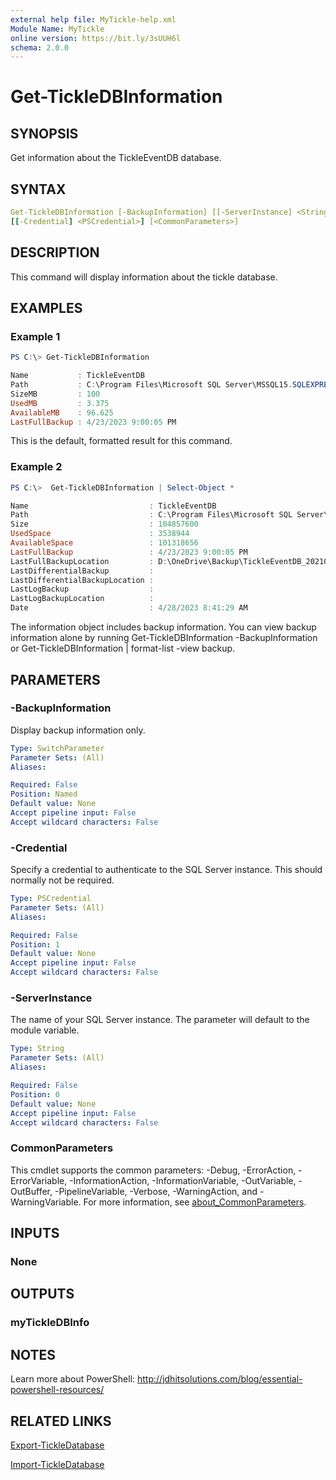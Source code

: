 ```yaml
---
external help file: MyTickle-help.xml
Module Name: MyTickle
online version: https://bit.ly/3sUUH6l
schema: 2.0.0
---
```


# Get-TickleDBInformation

## SYNOPSIS

Get information about the TickleEventDB database.

## SYNTAX

```yaml
Get-TickleDBInformation [-BackupInformation] [[-ServerInstance] <String>]
[[-Credential] <PSCredential>] [<CommonParameters>]
```

## DESCRIPTION

This command will display information about the tickle database.

## EXAMPLES

### Example 1

```powershell
PS C:\> Get-TickleDBInformation

Name           : TickleEventDB
Path           : C:\Program Files\Microsoft SQL Server\MSSQL15.SQLEXPRESS\MSSQL\DATA\TickleEventDB.mdf
SizeMB         : 100
UsedMB         : 3.375
AvailableMB    : 96.625
LastFullBackup : 4/23/2023 9:00:05 PM
```

This is the default, formatted result for this command.

### Example 2

```powershell
PS C:\>  Get-TickleDBInformation | Select-Object *

Name                           : TickleEventDB
Path                           : C:\Program Files\Microsoft SQL Server\MSSQL15.SQLEXPRESS\MSSQL\DATA\TickleEventDB.mdf
Size                           : 104857600
UsedSpace                      : 3538944
AvailableSpace                 : 101318656
LastFullBackup                 : 4/23/2023 9:00:05 PM
LastFullBackupLocation         : D:\OneDrive\Backup\TickleEventDB_20210423.bak
LastDifferentialBackup         :
LastDifferentialBackupLocation :
LastLogBackup                  :
LastLogBackupLocation          :
Date                           : 4/28/2023 8:41:29 AM
```

The information object includes backup information. You can view backup information alone by running Get-TickleDBInformation -BackupInformation or Get-TickleDBInformation | format-list -view backup.

## PARAMETERS

### -BackupInformation

Display backup information only.

```yaml
Type: SwitchParameter
Parameter Sets: (All)
Aliases:

Required: False
Position: Named
Default value: None
Accept pipeline input: False
Accept wildcard characters: False
```

### -Credential

Specify a credential to authenticate to the SQL Server instance. This should normally not be required.

```yaml
Type: PSCredential
Parameter Sets: (All)
Aliases:

Required: False
Position: 1
Default value: None
Accept pipeline input: False
Accept wildcard characters: False
```

### -ServerInstance

The name of your SQL Server instance. The parameter will default to the module variable.

```yaml
Type: String
Parameter Sets: (All)
Aliases:

Required: False
Position: 0
Default value: None
Accept pipeline input: False
Accept wildcard characters: False
```

### CommonParameters

This cmdlet supports the common parameters: -Debug, -ErrorAction, -ErrorVariable, -InformationAction, -InformationVariable, -OutVariable, -OutBuffer, -PipelineVariable, -Verbose, -WarningAction, and -WarningVariable. For more information, see [about_CommonParameters](http://go.microsoft.com/fwlink/?LinkID=113216).

## INPUTS

### None

## OUTPUTS

### myTickleDBInfo

## NOTES

Learn more about PowerShell: http://jdhitsolutions.com/blog/essential-powershell-resources/

## RELATED LINKS

[Export-TickleDatabase](Export-TickleDatabasae.md)

[Import-TickleDatabase](Import-TickleDatabasae.md)
